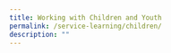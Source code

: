 ```yaml
---
title: Working with Children and Youth
permalink: /service-learning/children/
description: ""
---
```

